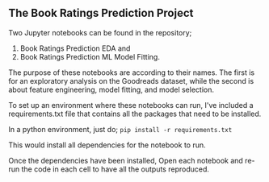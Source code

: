 ## The Book Ratings Prediction Project

Two Jupyter notebooks can be found in the repository;
1. Book Ratings Prediction EDA and
2. Book Ratings Prediction ML Model Fitting.

The purpose of these notebooks are according to their names. The first is for an exploratory analysis on the Goodreads dataset, while the second is about feature engineering, model fitting, and model selection.

To set up an environment where these notebooks can run, I've included a requirements.txt file that contains all the packages that need to be installed.

In a python environment, just do;
`pip install -r requirements.txt` 

This would install all dependencies for the notebook to run.

Once the dependencies have been installed, Open each notebook and re-run the code in each cell to have all the outputs reproduced.
